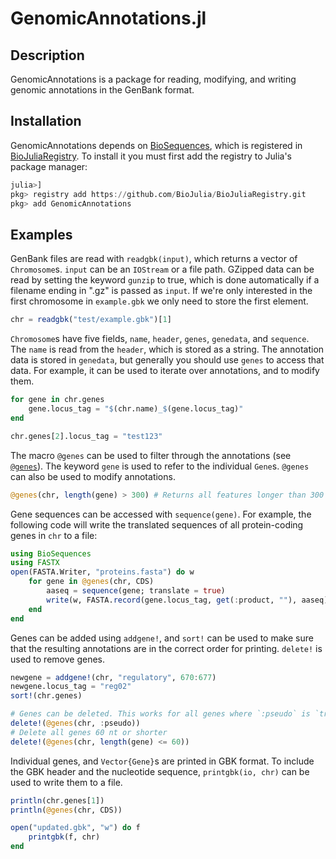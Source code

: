 # GenomicAnnotations.jl

## Description
GenomicAnnotations is a package for reading, modifying, and writing genomic annotations in the GenBank format.


## Installation
GenomicAnnotations depends on [BioSequences](https://github.com/BioJulia/BioSequences.jl), which is registered in [BioJuliaRegistry](https://github.com/BioJulia/BioJuliaRegistry). To install it you must first add the registry to Julia's package manager:
```julia
julia>]
pkg> registry add https://github.com/BioJulia/BioJuliaRegistry.git
pkg> add GenomicAnnotations
```


## Examples
GenBank files are read with `readgbk(input)`, which returns a vector of `Chromosome`s. `input` can be an `IOStream` or a file path. GZipped data can be read by setting the keyword `gunzip` to true, which is done automatically if a filename ending in ".gz" is passed as `input`. If we're only interested in the first chromosome in `example.gbk` we only need to store the first element.
```julia
chr = readgbk("test/example.gbk")[1]
```

`Chromosome`s have five fields, `name`, `header`, `genes`, `genedata`, and `sequence`. The `name` is read from the `header`, which is stored as a string. The annotation data is stored in `genedata`, but generally you should use `genes` to access that data. For example, it can be used to iterate over annotations, and to modify them.
```julia
for gene in chr.genes
    gene.locus_tag = "$(chr.name)_$(gene.locus_tag)"
end

chr.genes[2].locus_tag = "test123"
```

The macro `@genes` can be used to filter through the annotations (see [`@genes`](@ref)). The keyword `gene` is used to refer to the individual `Gene`s. `@genes` can also be used to modify annotations.
```julia
@genes(chr, length(gene) > 300) # Returns all features longer than 300 nt
```

Gene sequences can be accessed with `sequence(gene)`. For example, the following code will write the translated sequences of all protein-coding genes in `chr` to a file:
```julia
using BioSequences
using FASTX
open(FASTA.Writer, "proteins.fasta") do w
    for gene in @genes(chr, CDS)
        aaseq = sequence(gene; translate = true)
        write(w, FASTA.record(gene.locus_tag, get(:product, ""), aaseq))
    end
end
```

Genes can be added using `addgene!`, and `sort!` can be used to make sure that the resulting annotations are in the correct order for printing. `delete!` is used to remove genes.
```julia
newgene = addgene!(chr, "regulatory", 670:677)
newgene.locus_tag = "reg02"
sort!(chr.genes)

# Genes can be deleted. This works for all genes where `:pseudo` is `true`, and ignores genes where it is `false` or `missing`
delete!(@genes(chr, :pseudo))
# Delete all genes 60 nt or shorter
delete!(@genes(chr, length(gene) <= 60))
```

Individual genes, and `Vector{Gene}`s are printed in GBK format. To include the GBK header and the nucleotide sequence, `printgbk(io, chr)` can be used to write them to a file.
```julia
println(chr.genes[1])
println(@genes(chr, CDS))

open("updated.gbk", "w") do f
    printgbk(f, chr)
end
```
